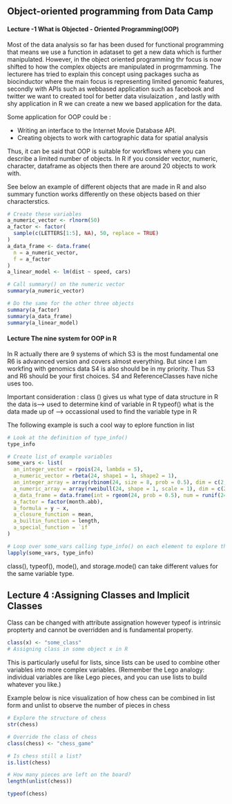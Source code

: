 ## Object-oriented programming from Data Camp

#### Lecture -1  What is Objected - Oriented Programming(OOP)
Most of the data analysis so far has been dused for functional programming that means we use a function in adataset to get a new data which is further manipulated. However, in the object oriented programming thr focus is now shifted to how the complex objects are manipulated in progrmamming. The lecturere has tried to explain this concept using packages sucha as biocinductor where the main focus is representing limited genomic features, secondly with APIs such as webbased application such as facebook and twitter we want to created tool for better data visulaization , and lastly with shy application in R we can create a new we based application for the data.

Some application for OOP could be :
* Writing an interface to the Internet Movie Database API.
* Creating objects to work with cartographic data for spatial analysis

Thus, it can be said that OOP is suitable for workflows where you can describe a limited number of objects. In R if you consider vector, numeric, character, dataframe as objects then there are around 20 objects to work with.

See below an example of different objects that are made in R and also summary function works differently on these objects based on thier characterstics.
```R
# Create these variables
a_numeric_vector <- rlnorm(50)
a_factor <- factor(
  sample(c(LETTERS[1:5], NA), 50, replace = TRUE)
)
a_data_frame <- data.frame(
  n = a_numeric_vector,
  f = a_factor
)
a_linear_model <- lm(dist ~ speed, cars)

# Call summary() on the numeric vector
summary(a_numeric_vector)

# Do the same for the other three objects
summary(a_factor)
summary(a_data_frame)
summary(a_linear_model)
```

#### Lecture The nine system for OOP in R

In R actually there are 9 systems of which S3 is the most fundamental one R6 is advannced version and covers almost everything. But since I am workfing with genomics data S4 is also should be in my priority. Thus S3 and R6 should be your first choices. S4 and ReferenceClasses have niche uses too.

Important consideration :
class () gives us what type of data structure in R the data is--> used to determine kind of variable in R
typeof() what is the data made up of  --> occassional used to find the variable type in R

The following example is such a cool way to eplore function in list
```R
# Look at the definition of type_info()
type_info

# Create list of example variables
some_vars <- list(
  an_integer_vector = rpois(24, lambda = 5),
  a_numeric_vector = rbeta(24, shape1 = 1, shape2 = 1),
  an_integer_array = array(rbinom(24, size = 8, prob = 0.5), dim = c(2, 3, 4)),
  a_numeric_array = array(rweibull(24, shape = 1, scale = 1), dim = c(2, 3, 4)),
  a_data_frame = data.frame(int = rgeom(24, prob = 0.5), num = runif(24)),
  a_factor = factor(month.abb),
  a_formula = y ~ x,
  a_closure_function = mean,
  a_builtin_function = length,
  a_special_function = `if`
)

# Loop over some_vars calling type_info() on each element to explore them
lapply(some_vars, type_info)
```
class(), typeof(), mode(), and storage.mode() can take different values for the same variable type.

## Lecture 4 :Assigning Classes and Implicit Classes

Class can be changed with attribute assignation however typeof is intrinsic propterty and cannot be overridden and is fundamental property.
```R
class(x) <- "some_class"
# Assigning class in some object x in R
```
This is particularly useful for lists, since lists can be used to combine other variables into more complex variables. (Remember the Lego analogy: individual variables are like Lego pieces, and you can use lists to build whatever you like.)

Example below is nice visualization of how chess can be combined in list form and unlist to observe the number of pieces in chess
```R
# Explore the structure of chess
str(chess)

# Override the class of chess
class(chess) <- "chess_game"

# Is chess still a list?
is.list(chess)

# How many pieces are left on the board?
length(unlist(chess))

typeof(chess)
```
